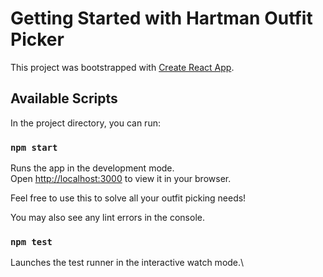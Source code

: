 # Getting Started with Hartman Outfit Picker

This project was bootstrapped with [Create React App](https://github.com/facebook/create-react-app).

## Available Scripts

In the project directory, you can run:

### `npm start`

Runs the app in the development mode.\
Open [http://localhost:3000](http://localhost:3000) to view it in your browser.

Feel free to use this to solve all your outfit picking needs!

You may also see any lint errors in the console.

### `npm test`

Launches the test runner in the interactive watch mode.\

